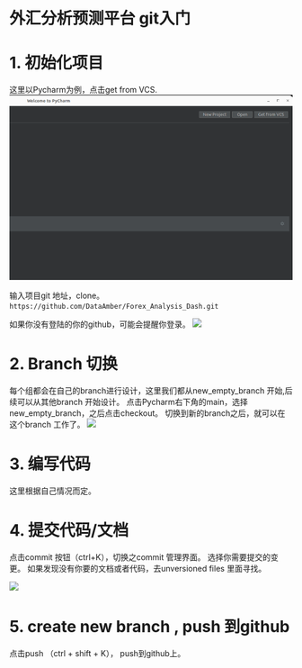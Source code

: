 # 外汇分析预测平台 git入门

# 1. 初始化项目
这里以Pycharm为例，点击get from VCS.
![](./screenshots/s1.png)

输入项目git 地址，clone。
```https://github.com/DataAmber/Forex_Analysis_Dash.git```

如果你没有登陆的你的github，可能会提醒你登录。
![](./screenshots/s2.png)


# 2. Branch 切换
每个组都会在自己的branch进行设计，这里我们都从new_empty_branch 开始,后续可以从其他branch 开始设计。 
点击Pycharm右下角的main，选择new_empty_branch，之后点击checkout。
切换到新的branch之后，就可以在这个branch 工作了。
![](./screenshots/s3.png)


# 3. 编写代码
这里根据自己情况而定。

# 4. 提交代码/文档 
点击commit 按钮（ctrl+K），切换之commit 管理界面。 选择你需要提交的变更。 
如果发现没有你要的文档或者代码，去unversioned files 里面寻找。

![](./screenshots/s6.png)

# 5. create new branch , push 到github
点击push （ctrl + shift + K）， push到github上。
